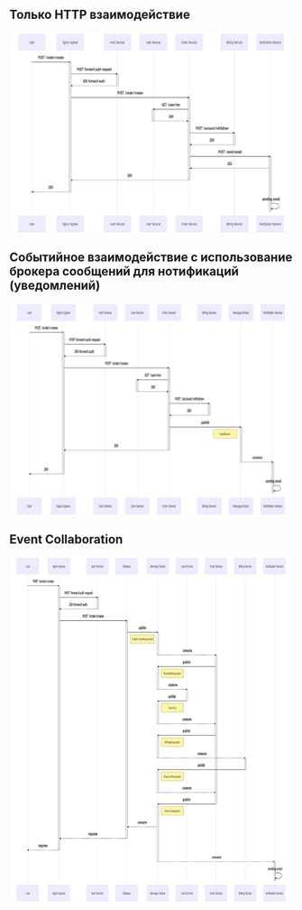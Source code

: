 ## Только HTTP взаимодействие
![http](img/rest-sequence-diagram.png)

## Cобытийное взаимодействие с использование брокера сообщений для нотификаций (уведомлений)
![http-event](img/rest-event-sequence-diagram.png)

## Event Collaboration
![event](img/event-sequence-diagram.png)
